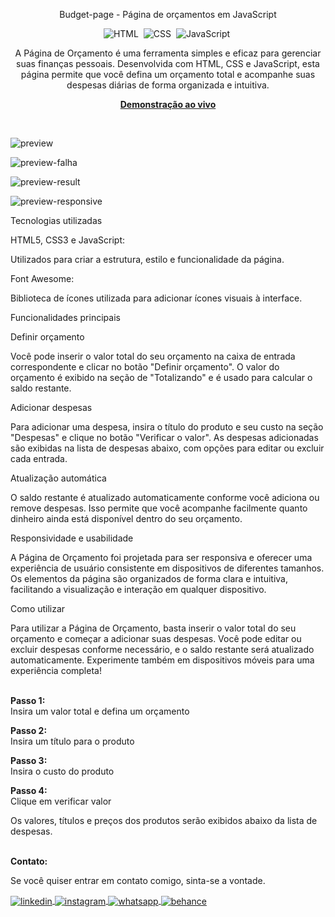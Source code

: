 <div align="center">

Budget-page - Página de orçamentos em JavaScript

![HTML](https://img.shields.io/badge/-HTML-0D1117?style=for-the-badge&logo=html5&labelColor=0D1117)&nbsp;
![CSS](https://img.shields.io/badge/-CSS-0D1117?style=for-the-badge&logo=CSS3&logoColor=blue&labelColor=0D1117)&nbsp;
![JavaScript](https://img.shields.io/badge/-javascript-0D1117?style=for-the-badge&logo=javascript&logoColor=yellow&labelColor=0D1117)&nbsp;

<p>A Página de Orçamento é uma ferramenta simples e eficaz para gerenciar suas finanças pessoais. Desenvolvida com HTML, CSS e JavaScript, esta página permite que você defina um orçamento total e acompanhe suas despesas diárias de forma organizada e intuitiva.</p>

<a href="https://pagebudget.netlify.app/" target="_blank"><strong>Demonstração ao vivo</strong></a>
</div><br>

![preview](https://github.com/daniel-portela/Budget-page/assets/110783805/316e2cbe-f4c9-404f-9c73-1ef216bd28bc)

![preview-falha](https://github.com/daniel-portela/Budget-page/assets/110783805/78bba8d8-7e21-4a95-a7d8-080a481e8a47)

![preview-result](https://github.com/daniel-portela/Budget-page/assets/110783805/05ae78d8-587e-46ef-85a2-c6d6599536b9)

![preview-responsive](https://github.com/daniel-portela/Budget-page/assets/110783805/111ad9c4-72ad-4e78-94b2-7e5a72e00663)

Tecnologias utilizadas

HTML5, CSS3 e JavaScript: 

Utilizados para criar a estrutura, estilo e funcionalidade da página.

Font Awesome: 

Biblioteca de ícones utilizada para adicionar ícones visuais à interface.

Funcionalidades principais

Definir orçamento

Você pode inserir o valor total do seu orçamento na caixa de entrada correspondente e clicar no botão "Definir orçamento".
O valor do orçamento é exibido na seção de "Totalizando" e é usado para calcular o saldo restante.

Adicionar despesas

Para adicionar uma despesa, insira o título do produto e seu custo na seção "Despesas" e clique no botão "Verificar o valor".
As despesas adicionadas são exibidas na lista de despesas abaixo, com opções para editar ou excluir cada entrada.

Atualização automática

O saldo restante é atualizado automaticamente conforme você adiciona ou remove despesas.
Isso permite que você acompanhe facilmente quanto dinheiro ainda está disponível dentro do seu orçamento.

Responsividade e usabilidade

A Página de Orçamento foi projetada para ser responsiva e oferecer uma experiência de usuário consistente em dispositivos de diferentes tamanhos. Os elementos da página são organizados de forma clara e intuitiva, facilitando a visualização e interação em qualquer dispositivo.

Como utilizar

Para utilizar a Página de Orçamento, basta inserir o valor total do seu orçamento e começar a adicionar suas despesas. Você pode editar ou excluir despesas conforme necessário, e o saldo restante será atualizado automaticamente. Experimente também em dispositivos móveis para uma experiência completa!

<br><b>Passo 1:</b><br>
Insira um valor total e defina um orçamento

<b>Passo 2:</b><br>
Insira um título para o produto

<b>Passo 3:</b><br>
Insira o custo do produto

<b>Passo 4:</b><br>
Clique em verificar valor

Os valores, títulos e preços dos produtos serão exibidos abaixo da lista de despesas.

<br><b>Contato:</b>

<p>Se você quiser entrar em contato comigo, sinta-se a vontade.</p> 

<a href="https://linkedin.com/in/danielengineer" target="_blank">
  <img align="center" src="https://img.shields.io/badge/ - LinkedIn-05122A?style=flat&logo=linkedin" alt="linkedin"/>
</a>
 <a href="https://instagram.com/danielengineer_" target="_blank">
 <img align="center" src="https://img.shields.io/badge/ - Instagram-05122A?style=flat&logo=instagram" alt="instagram"/>
</a>
 <a href="https://wa.me/77999109489" target="_blank">
 <img align="center" src="https://img.shields.io/badge/-Whatsapp-05122A?style=flat&logo=whatsapp" alt="whatsapp"/>
</a>
<a href="https://www.behance.net/danielengineer_" target="_blank">
 <img align="center" src="https://img.shields.io/badge/-behance-05122A?style=flat&logo=behance" alt="behance"/>
</a>

